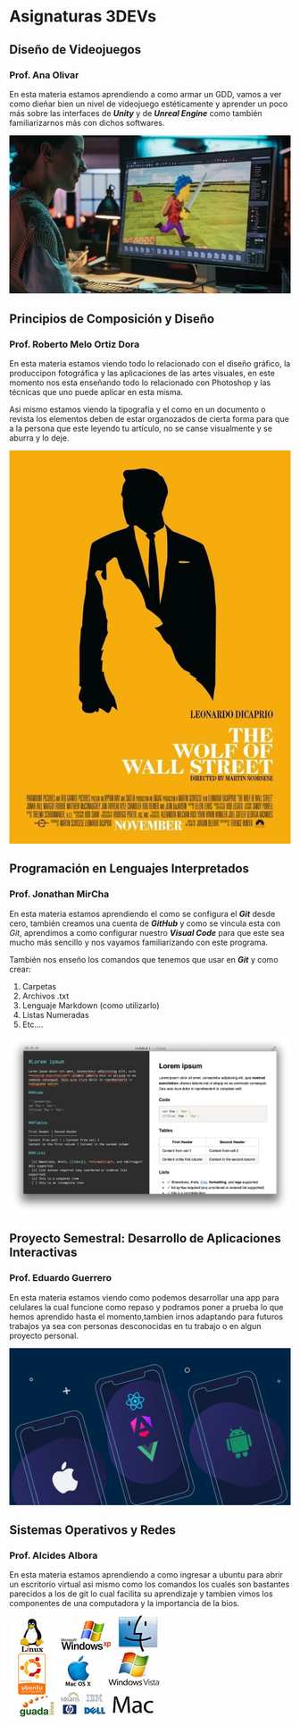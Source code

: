# Asignaturas 3DEVs

## Diseño de Videojuegos

### Prof. Ana Olivar

En esta materia estamos aprendiendo a como armar un GDD, vamos a ver como dieñar bien un nivel de videojuego estéticamente y aprender un poco más sobre las interfaces de _**Unity**_ y de _**Unreal Engine**_ como también familiarizarnos más con dichos softwares.

![Diseño de Videojuegos](../ASSETS/desarrollo-videojuegos-800x450.original.jpg)
## Principios de Composición y Diseño 
### Prof. Roberto Melo Ortiz Dora

En esta materia estamos viendo todo lo relacionado con el diseño gráfico, la produccipon fotográfica y las aplicaciones de las artes visuales, en este momento nos esta enseñando todo lo relacionado con Photoshop y las técnicas que uno puede aplicar en esta misma.

Asi mismo estamos viendo la tipografía y el como en un documento o revista los elementos deben de estar organozados de cierta forma para que a la persona que este leyendo tu artículo, no se canse visualmente y se aburra y lo deje. 

![Composición y Diseño](../ASSETS/lobo_auu.jpg)
## Programación en Lenguajes Interpretados 

### Prof. Jonathan MirCha

En esta materia estamos aprendiendo el como se configura el _**Git**_ desde cero, también creamos una cuenta de _**GitHub**_ y como se vincula esta con _Git_, aprendimos a como configurar nuestro _**Visual Code**_ para que este sea mucho más sencillo y nos vayamos familiarizando con este programa.

También nos enseño los comandos que tenemos que usar en _**Git**_ y como crear:
1. Carpetas
2. Archivos .txt
1. Lenguaje Markdown (como utilizarlo)
1. Listas Numeradas
1. Etc....

![Ejemplo](../ASSETS/markdownpreview.png)
## Proyecto Semestral: Desarrollo de Aplicaciones Interactivas

### Prof. Eduardo Guerrero

En esta materia estamos viendo como podemos desarrollar una app para celulares la cual funcione como repaso y podramos poner a prueba lo que hemos aprendido hasta el momento,tambien irnos adaptando para futuros trabajos ya sea con personas desconocidas en tu trabajo o en algun proyecto personal. 

![Desarrollo de Apps](../ASSETS/cross-platform-app-dev-2024.webp)
## Sistemas Operativos y Redes

### Prof. Alcides Albora

En esta materia estamos aprendiendo a como ingresar a ubuntu para abrir un escritorio virtual asi mismo como los comandos los cuales son bastantes parecidos a los de git lo cual facilita su aprendizaje y tambien vimos los componentes de una computadora y la importancia de la bios. 

![Sistemas Operativos](../ASSETS/descargar.jpg)
